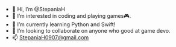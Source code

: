 - 👋 Hi, I’m @StepaniaH
- 👀 I’m interested in coding and playing games🎮.
- 🌱 I’m currently learning Python and Swift!
- 💞️ I’m looking to collaborate on anyone who good at game devo.
- 📫 StepaniaH0907@gmail.com

<!---
StepaniaH/StepaniaH is a ✨ special ✨ repository because its `README.md` (this file) appears on your GitHub profile.
You can click the Preview link to take a look at your changes.
--->
